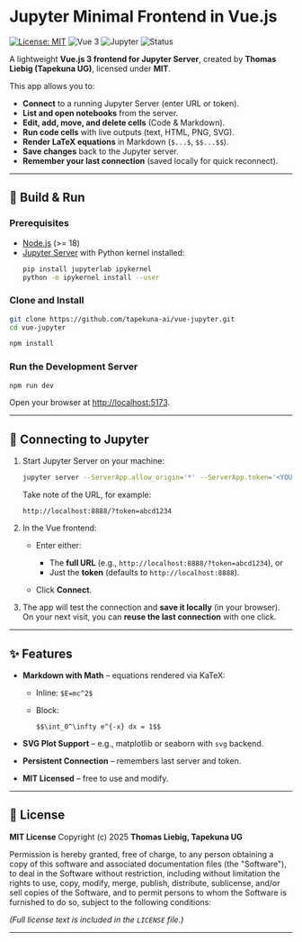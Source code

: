# Jupyter Minimal Frontend in Vue.js

[![License: MIT](https://img.shields.io/badge/License-MIT-green.svg)](LICENSE)
![Vue 3](https://img.shields.io/badge/Vue-3.x-brightgreen.svg)
![Jupyter](https://img.shields.io/badge/Jupyter-Server-orange.svg)
![Status](https://img.shields.io/badge/Status-Experimental-blue.svg)

A lightweight **Vue.js 3 frontend for Jupyter Server**, created by **Thomas Liebig (Tapekuna UG)**, licensed under **MIT**.

This app allows you to:

- **Connect** to a running Jupyter Server (enter URL or token).
- **List and open notebooks** from the server.
- **Edit, add, move, and delete cells** (Code & Markdown).
- **Run code cells** with live outputs (text, HTML, PNG, SVG).
- **Render LaTeX equations** in Markdown (`$...$`, `$$...$$`).
- **Save changes** back to the Jupyter server.
- **Remember your last connection** (saved locally for quick reconnect).

---

## 🚀 Build & Run

### Prerequisites

- [Node.js](https://nodejs.org) (>= 18)
- [Jupyter Server](https://jupyter.org/) with Python kernel installed:
  ```bash
  pip install jupyterlab ipykernel
  python -m ipykernel install --user
  ```

### Clone and Install

```bash
git clone https://github.com/tapekuna-ai/vue-jupyter.git
cd vue-jupyter

npm install
```

### Run the Development Server

```bash
npm run dev
```

Open your browser at [http://localhost:5173](http://localhost:5173).

---

## 🔗 Connecting to Jupyter

1. Start Jupyter Server on your machine:

   ```bash
   jupyter server --ServerApp.allow_origin='*' --ServerApp.token='<YOUR_TOKEN>' --no-browser
   ```

   Take note of the URL, for example:

   ```
   http://localhost:8888/?token=abcd1234
   ```

2. In the Vue frontend:

   * Enter either:

     * The **full URL** (e.g., `http://localhost:8888/?token=abcd1234`), or
     * Just the **token** (defaults to `http://localhost:8888`).
   * Click **Connect**.

3. The app will test the connection and **save it locally** (in your browser).
   On your next visit, you can **reuse the last connection** with one click.

---

## ✨ Features

* **Markdown with Math** – equations rendered via KaTeX:

  * Inline: `$E=mc^2$`
  * Block:

    ```
    $$\int_0^\infty e^{-x} dx = 1$$
    ```
* **SVG Plot Support** – e.g., matplotlib or seaborn with `svg` backend.
* **Persistent Connection** – remembers last server and token.
* **MIT Licensed** – free to use and modify.

---

## 📝 License

**MIT License**
Copyright (c) 2025 **Thomas Liebig, Tapekuna UG**

Permission is hereby granted, free of charge, to any person obtaining a copy
of this software and associated documentation files (the "Software"), to deal
in the Software without restriction, including without limitation the rights
to use, copy, modify, merge, publish, distribute, sublicense, and/or sell
copies of the Software, and to permit persons to whom the Software is
furnished to do so, subject to the following conditions:

*(Full license text is included in the `LICENSE` file.)*

---


